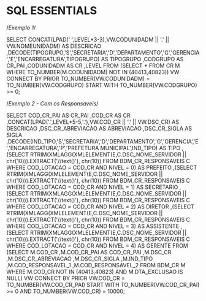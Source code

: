 

# SQL ESSENTIALS
/*Exemplo 1*/

SELECT CONCAT(LPAD(' ',LEVEL*3-3),VW.CODUNIDADM || '.' || VW.NOMEUNIDADM) AS DESCRICAO
	   ,DECODE(TIPOGRUPO,'S','SECRETARIA','D','DEPARTAMENTO','G','GERENCIA','E','ENCARREGATURA',TIPOGRUPO) AS TIPOGRUPO
	   ,CODGRUPO   AS CR_PAI
	   ,CODUNIDADM AS CR
	   ,LEVEL
  FROM (SELECT *
		 FROM CR M
		WHERE TO_NUMBER(M.CODUNIDADM) NOT IN (40413,40823)) VW
CONNECT BY PRIOR TO_NUMBER(VW.CODUNIDADM) = TO_NUMBER(VW.CODGRUPO)
	 START WITH TO_NUMBER(VW.CODGRUPO) >= 0;


/*Exemplo 2 - Com os Responsaveis*/

SELECT COD_CR_PAI                                                                                   AS CR_PAI
	   ,COD_CR                                                                                      AS CR
	   ,CONCAT(LPAD('.',LEVEL*5-5,'.'),VW.COD_CR  || '.' || VW.DSC_CR)  							AS DESCRICAO
	   ,DSC_CR_ABREVIACAO                                                                           AS ABREVIACAO
	   ,DSC_CR_SIGLA                                                                                AS SIGLA
	   ,DECODE(IND_TIPO,'S','SECRETARIA','D','DEPARTAMENTO','G','GERENCIA','E','ENCARREGATURA','P','PREFETURA MUNICIPAL',IND_TIPO)
																									AS TIPO
	   ,(SELECT RTRIM(XMLAGG(XMLELEMENT(E,C.DSC_NOME_SERVIDOR || chr(10))).EXTRACT('//text()'), chr(10)) FROM BDM_CR_RESPONSAVEIS C WHERE COD_LOTACAO = COD_CR AND NIVEL = 0)
																									AS PREFEITO
	   ,(SELECT RTRIM(XMLAGG(XMLELEMENT(E,C.DSC_NOME_SERVIDOR || chr(10))).EXTRACT('//text()'), chr(10)) FROM BDM_CR_RESPONSAVEIS C WHERE COD_LOTACAO = COD_CR AND NIVEL = 1)
																									AS SECRETARIO
	   ,(SELECT RTRIM(XMLAGG(XMLELEMENT(E,C.DSC_NOME_SERVIDOR || chr(10))).EXTRACT('//text()'), chr(10)) FROM BDM_CR_RESPONSAVEIS C WHERE COD_LOTACAO = COD_CR AND NIVEL = 2)
																									AS DIRETOR
	   ,(SELECT RTRIM(XMLAGG(XMLELEMENT(E,C.DSC_NOME_SERVIDOR || chr(10))).EXTRACT('//text()'), chr(10)) FROM BDM_CR_RESPONSAVEIS C WHERE COD_LOTACAO = COD_CR AND NIVEL = 3)
																									AS ASSISTENTE
	   ,(SELECT RTRIM(XMLAGG(XMLELEMENT(E,C.DSC_NOME_SERVIDOR || chr(10))).EXTRACT('//text()'), chr(10)) FROM BDM_CR_RESPONSAVEIS C WHERE COD_LOTACAO = COD_CR AND NIVEL = 4)
																									AS GERENTE
  FROM (SELECT M.COD_CR
			   ,M.COD_CR_PAI AS COD_CR_PAI
			   ,M.DSC_CR
			   ,M.DSC_CR_ABREVIACAO
			   ,M.DSC_CR_SIGLA
			   ,M.IND_TIPO
			   ,M.COD_RESPONSAVEL_1
			   ,M.COD_RESPONSAVEL_2
		  FROM BDM_CR M
		 WHERE M.COD_CR       NOT IN (40413,40823)
		   AND M.DTA_EXCLUSAO IS NULL) VW
	   CONNECT BY PRIOR VW.COD_CR                = TO_NUMBER(VW.COD_CR_PAI)
		  	 START WITH TO_NUMBER(VW.COD_CR_PAI) >= 0
			        AND TO_NUMBER(VW.COD_CR)     = 10000;
		

